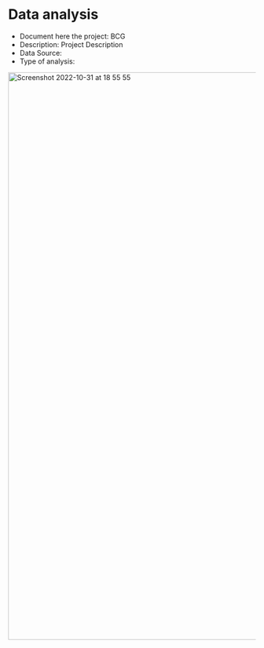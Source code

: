 # Data analysis
- Document here the project: BCG
- Description: Project Description
- Data Source:
- Type of analysis:
<img width="1156" alt="Screenshot 2022-10-31 at 18 55 55" src="https://user-images.githubusercontent.com/103648207/199087724-25aa7e31-ae92-409b-bcb0-812250c7cde4.png">



```
